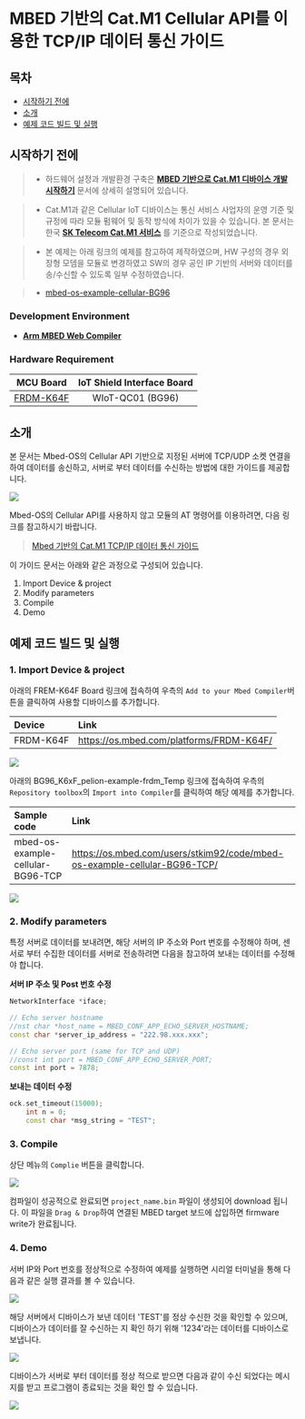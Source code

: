 # MBED 기반의 Cat.M1 Cellular API를 이용한 TCP/IP 데이터 통신 가이드

## 목차

-   [시작하기 전에](#Prerequisites)
-   [소개](#Step-1-Overview)
-   [예제 코드 빌드 및 실행](#Step-4-Build-and-Run)

<a name="Prerequisites"></a>
## 시작하기 전에

> * 하드웨어 설정과 개발환경 구축은 **[MBED 기반으로 Cat.M1 디바이스 개발 시작하기][mbed-getting-started]** 문서에 상세히 설명되어 있습니다.

> * Cat.M1과 같은 Cellular IoT 디바이스는 통신 서비스 사업자의 운영 기준 및 규정에 따라 모듈 펌웨어 및 동작 방식에 차이가 있을 수 있습니다. 본 문서는 한국 **[SK Telecom Cat.M1 서비스][skt-iot-portal]** 를 기준으로 작성되었습니다.

> * 본 예제는 아래 링크의 예제를 참고하여 제작하였으며, HW 구성의 경우 외장형 모뎀을 모듈로 변경하였고 SW의 경우 공인 IP 기반의 서버와 데이터를 송/수신할 수 있도록 일부 수정하였습니다.

>   * [mbed-os-example-cellular-BG96][link-mbed-bg96-cellular-example]

### Development Environment
* **[Arm MBED Web Compiler][link-mbed-compiler]**

### Hardware Requirement

| MCU Board | IoT Shield Interface Board |
|:--------:|:--------:|
| [FRDM-K64F][link-frdm-k64f] | WIoT-QC01 (BG96) |

<a name="Step-1-Overview"></a>
## 소개
본 문서는 Mbed-OS의 Cellular API 기반으로 지정된 서버에 TCP/UDP 소켓 연결을 하여 데이터를 송신하고, 서버로 부터 데이터를 수신하는 방법에 대한 가이드를 제공합니다.


![][1]

Mbed-OS의 Cellular API를 사용하지 않고 모듈의 AT 명령어를 이용하려면, 다음 링크를 참고하시기 바랍니다.

> [Mbed 기반의 Cat.M1 TCP/IP 데이터 통신 가이드](https://github.com/Wiznet/wiznet-iot-shield-mbed-kr/blob/master/docs/mbed_guide_bg96_tcp.md)


이 가이드 문서는 아래와 같은 과정으로 구성되어 있습니다.

1. Import Device & project
2. Modify parameters
3. Compile
4. Demo



<a name="Step-4-Build-and-Run"></a>

## 예제 코드 빌드 및 실행

### 1. Import Device & project

아래의 FREM-K64F Board 링크에 접속하여 우측의 `Add to your Mbed Compiler`버튼을 클릭하여 사용할 디바이스를 추가합니다.

| Device | Link |
|:--------|:--------|
| FRDM-K64F | https://os.mbed.com/platforms/FRDM-K64F/ |

![][import1]

아래의 BG96_K6xF_pelion-example-frdm_Temp 링크에 접속하여 우측의 `Repository toolbox`의 `Import into Compiler`를 클릭하여 해당 예제를 추가합니다.


| Sample code | Link |
|:--------|:--------|
| mbed-os-example-cellular-BG96-TCP | https://os.mbed.com/users/stkim92/code/mbed-os-example-cellular-BG96-TCP/ |


![][import2]

### 2. Modify parameters
특정 서버로 데이터를 보내려면, 해당 서버의 IP 주소와 Port 번호를 수정해야 하며, 센서로 부터 수집한 데이터를 서버로 전송하려면 다음을 참고하여 보내는 데이터를 수정해야 합니다.

**서버 IP 주소 및 Post 번호 수정**
```cpp
NetworkInterface *iface;

// Echo server hostname
//nst char *host_name = MBED_CONF_APP_ECHO_SERVER_HOSTNAME;
const char *server_ip_address = "222.98.xxx.xxx";

// Echo server port (same for TCP and UDP)
//const int port = MBED_CONF_APP_ECHO_SERVER_PORT;
const int port = 7878;
```

**보내는 데이터 수정**
```cpp
ock.set_timeout(15000);
    int n = 0;
    const char *msg_string = "TEST";
```


### 3. Compile

상단 메뉴의 `Complie` 버튼을 클릭합니다.

![][compile]

컴파일이 성공적으로 완료되면 `project_name.bin` 파일이 생성되어 download 됩니다. 이 파일을 `Drag & Drop`하여 연결된 MBED target 보드에 삽입하면 firmware write가 완료됩니다.

### 4. Demo

서버 IP와 Port 번호를 정상적으로 수정하여 예제를 실행하면 시리얼 터미널을 통해 다음과 같은 실행 결과를 볼 수 있습니다.

![][2]

해당 서버에서 디바이스가 보낸 데이터 'TEST'를 정상 수신한 것을 확인할 수 있으며, 디바이스가 데이터를 잘 수신하는 지 확인 하기 위해 '1234'라는 데이터를 디바이스로 보냅니다.

![][3]

디바이스가 서버로 부터 데이터를 정상 적으로 받으면 다음과 같이 수신 되었다는 메시지를 받고 프로그램이 종료되는 것을 확인 할 수 있습니다.

![][4]


[mbed-getting-started]: ./mbed_get_started.md
[skt-iot-portal]: https://www.sktiot.com/iot/developer/guide/guide/catM1/menu_05/page_01
[link-mbed-compiler]: https://ide.mbed.com/compiler/
[link-frdm-k64f]: https://os.mbed.com/platforms/FRDM-K64F/
[link-mbed-bg96-cellular-example]: https://os.mbed.com/users/Daniel_Lee/code/mbed-os-example-cellular-BG96/

[import1]: ./imgs/mbed_guide_device_K64F_import.png
[import2]: ./imgs/mbed_guide_bg96_cellular_tcp_import.png

[compile]: ./imgs/mbed_guide_webide_compile.png
[1]: ./imgs/mbed_guide_bg96_cellular-1.png
[2]: ./imgs/mbed_guide_bg96_cellular-2.png
[3]: ./imgs/mbed_guide_bg96_cellular-3.PNG
[4]: ./imgs/mbed_guide_bg96_cellular-4.png

